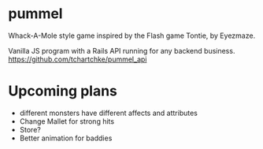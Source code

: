 # pummel
Whack-A-Mole style game inspired by the Flash game Tontie, by Eyezmaze.

Vanilla JS program with a Rails API running for any backend business. 
https://github.com/tchartchke/pummel_api

# Upcoming plans
* different monsters have different affects and attributes
* Change Mallet for strong hits
* Store?
* Better animation for baddies